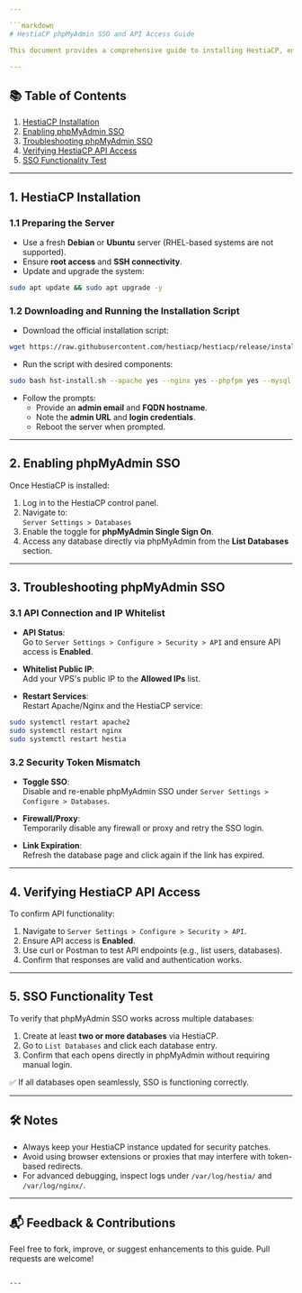 ```yaml
---

```markdown
# HestiaCP phpMyAdmin SSO and API Access Guide

This document provides a comprehensive guide to installing HestiaCP, enabling and troubleshooting phpMyAdmin Single Sign-On (SSO), and verifying API access. It also includes a quick test to validate SSO functionality across multiple databases.

---
```


## 📚 Table of Contents

1. [HestiaCP Installation](#1-hestiacp-installation)  
2. [Enabling phpMyAdmin SSO](#2-enabling-phpmyadmin-sso)  
3. [Troubleshooting phpMyAdmin SSO](#3-troubleshooting-phpmyadmin-sso)  
4. [Verifying HestiaCP API Access](#4-verifying-hestiacp-api-access)  
5. [SSO Functionality Test](#5-sso-functionality-test)

---

## 1. HestiaCP Installation

### 1.1 Preparing the Server

- Use a fresh **Debian** or **Ubuntu** server (RHEL-based systems are not supported).
- Ensure **root access** and **SSH connectivity**.
- Update and upgrade the system:

```bash
sudo apt update && sudo apt upgrade -y
```

### 1.2 Downloading and Running the Installation Script

- Download the official installation script:

```bash
wget https://raw.githubusercontent.com/hestiacp/hestiacp/release/install/hst-install.sh
```

- Run the script with desired components:

```bash
sudo bash hst-install.sh --apache yes --nginx yes --phpfpm yes --mysql yes --exim yes --dovecot yes --clamav yes --spamassassin yes --iptables yes --fail2ban yes
```

- Follow the prompts:
  - Provide an **admin email** and **FQDN hostname**.
  - Note the **admin URL** and **login credentials**.
  - Reboot the server when prompted.

---

## 2. Enabling phpMyAdmin SSO

Once HestiaCP is installed:

1. Log in to the HestiaCP control panel.
2. Navigate to:  
   `Server Settings > Databases`
3. Enable the toggle for **phpMyAdmin Single Sign On**.
4. Access any database directly via phpMyAdmin from the **List Databases** section.

---

## 3. Troubleshooting phpMyAdmin SSO

### 3.1 API Connection and IP Whitelist

- **API Status**:  
  Go to `Server Settings > Configure > Security > API` and ensure API access is **Enabled**.

- **Whitelist Public IP**:  
  Add your VPS's public IP to the **Allowed IPs** list.

- **Restart Services**:  
  Restart Apache/Nginx and the HestiaCP service:

```bash
sudo systemctl restart apache2
sudo systemctl restart nginx
sudo systemctl restart hestia
```

### 3.2 Security Token Mismatch

- **Toggle SSO**:  
  Disable and re-enable phpMyAdmin SSO under `Server Settings > Configure > Databases`.

- **Firewall/Proxy**:  
  Temporarily disable any firewall or proxy and retry the SSO login.

- **Link Expiration**:  
  Refresh the database page and click again if the link has expired.

---

## 4. Verifying HestiaCP API Access

To confirm API functionality:

1. Navigate to `Server Settings > Configure > Security > API`.
2. Ensure API access is **Enabled**.
3. Use curl or Postman to test API endpoints (e.g., list users, databases).
4. Confirm that responses are valid and authentication works.

---

## 5. SSO Functionality Test

To verify that phpMyAdmin SSO works across multiple databases:

1. Create at least **two or more databases** via HestiaCP.
2. Go to `List Databases` and click each database entry.
3. Confirm that each opens directly in phpMyAdmin without requiring manual login.

✅ If all databases open seamlessly, SSO is functioning correctly.

---

## 🛠️ Notes

- Always keep your HestiaCP instance updated for security patches.
- Avoid using browser extensions or proxies that may interfere with token-based redirects.
- For advanced debugging, inspect logs under `/var/log/hestia/` and `/var/log/nginx/`.

---

## 📬 Feedback & Contributions

Feel free to fork, improve, or suggest enhancements to this guide. Pull requests are welcome!

```

---
